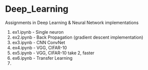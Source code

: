# Deep_Learning
Assignments in Deep Learning &amp; Neural Network implementations
1. ex1.ipynb - Single neuron
2. ex2.ipynb - Back Propagation (gradient descent implementation)
3. ex3.ipynb - CNN ConvNet
4. ex4.ipynb - VGG, CIFAR-10
5. ex5.ipynb - VGG, CIFAR-10 take 2, faster
6. ex6.ipynb - Transfer Learning
7. 
